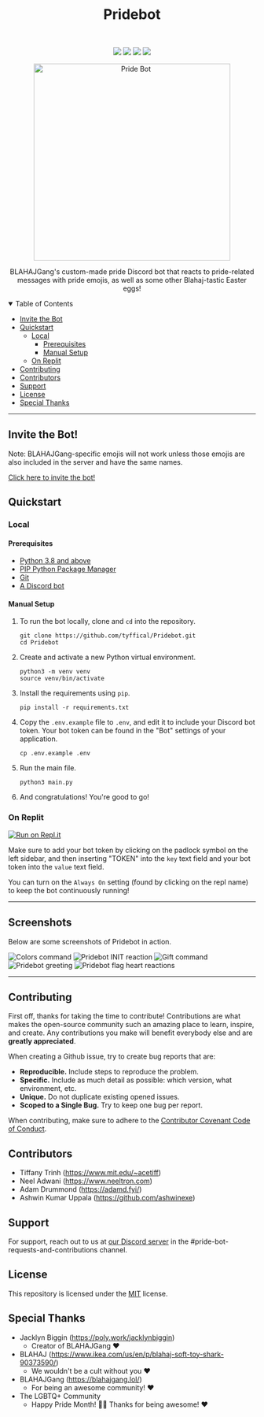 <h1 align="center">Pridebot</h1>
<br>
<p align="center">
  <a href="https://github.com/tyffical/Pridebot/issues"><img src="https://img.shields.io/github/issues/tyffical/Pridebot"></a>
  <a href="https://github.com/tyffical/Pridebot/network/members"><img src="https://img.shields.io/github/forks/tyffical/Pridebot"></a>
  <a href="https://github.com/tyffical/Pridebot/stargazers"><img src="https://img.shields.io/github/stars/tyffical/Pridebot"></a>
  <a href="https://github.com/tyffical/Pridebot/blob/main/LICENSE"><img src="https://img.shields.io/github/license/tyffical/Pridebot"></a>
</p>
<p align="center">
  <a href="https://blahaj.lol/discord"><img alt="Pride Bot" title="Pride Bot" src="./flags/1.png" width="400" align="center"></a>
</p>
<p align="center">
  BLAHAJGang's custom-made pride Discord bot that reacts to pride-related messages with pride emojis, as well as some other Blahaj-tastic Easter eggs!
</p>

<details open="open">
<summary>Table of Contents</summary>

- [Invite the Bot](#invite-the-bot)
- [Quickstart](#quickstart)
  - [Local](#local)
    - [Prerequisites](#prerequisites)
    - [Manual Setup](#manual-setup)
  - [On Replit](#on-replit)
- [Contributing](#contributing)
- [Contributors](#contributors)
- [Support](#support)
- [License](#license)
- [Special Thanks](#special-thanks)

</details>

---

## Invite the Bot!
Note: BLAHAJGang-specific emojis will not work unless those emojis are also included in the server and have the same names.

[Click here to invite the bot!](https://discord.com/api/oauth2/authorize?client_id=849471740052504606&permissions=2148002880&scope=bot)

## Quickstart

### Local

#### Prerequisites
- [Python 3.8 and above](https://www.python.org/downloads/)
- [PIP Python Package Manager](https://pip.pypa.io/en/stable/installation/)
- [Git](https://git-scm.com/downloads)
- [A Discord bot](https://discordpy.readthedocs.io/en/stable/discord.html)


#### Manual Setup

1. To run the bot locally, clone and `cd` into the repository.
    ```
    git clone https://github.com/tyffical/Pridebot.git
    cd Pridebot
    ```
2. Create and activate a new Python virtual environment.
    ```
    python3 -m venv venv
    source venv/bin/activate
    ```
3. Install the requirements using `pip`.
    ```
    pip install -r requirements.txt
    ```
4. Copy the `.env.example` file to `.env`, and edit it to include your Discord bot token. Your bot token can be found in the "Bot" settings of your application.
    ```
    cp .env.example .env
    ```
5. Run the main file.
    ```
    python3 main.py
    ```
6. And congratulations! You're good to go!

### On Replit
[![Run on Repl.it](https://repl.it/badge/github/tyffical/Pridebot)](https://repl.it/github/tyffical/Pridebot)

Make sure to add your bot token by clicking on the padlock symbol on the left sidebar, and then inserting "TOKEN" into the `key` text field and your bot token into the `value` text field.

You can turn on the ```Always On``` setting (found by clicking on the repl name) to keep the bot continuously running!

---

## Screenshots

Below are some screenshots of Pridebot in action.

![Colors command](screenshots/ss1.jpg)
![Pridebot INIT reaction](screenshots/ss2.jpg)
![Gift command](screenshots/ss3.jpg)
![Pridebot greeting](screenshots/ss4.jpg)
![Pridebot flag heart reactions](screenshots/ss5.jpg)

---

## Contributing
First off, thanks for taking the time to contribute! Contributions are what makes the open-source community such an amazing place to learn, inspire, and create. Any contributions you make will benefit everybody else and are **greatly appreciated**.

When creating a Github issue, try to create bug reports that are:
- **Reproducible.** Include steps to reproduce the problem.
- **Specific.** Include as much detail as possible: which version, what environment, etc.
- **Unique.** Do not duplicate existing opened issues.
- **Scoped to a Single Bug.** Try to keep one bug per report.

When contributing, make sure to adhere to the [Contributor Covenant Code of Conduct](CODE_OF_CONDUCT.md).

## Contributors
* Tiffany Trinh (https://www.mit.edu/~acetiff)
* Neel Adwani (https://www.neeltron.com) 
* Adam Drummond (https://adamd.fyi/)
* Ashwin Kumar Uppala (https://github.com/ashwinexe)

## Support

For support, reach out to us at [our Discord server](https://blahaj.lol/discord) in the #pride-bot-requests-and-contributions channel.

## License

This repository is licensed under the [MIT](https://choosealicense.com/licenses/mit/) license. 

## Special Thanks
* Jacklyn Biggin (https://poly.work/jacklynbiggin)
  * Creator of BLAHAJGang &#x2764;&#xFE0F;
* BLAHAJ (https://www.ikea.com/us/en/p/blahaj-soft-toy-shark-90373590/)
  * We wouldn't be a cult without you &#x2764;&#xFE0F;
* BLAHAJGang (https://blahajgang.lol/)
  * For being an awesome community! &#x2764;&#xFE0F;
* The LGBTQ+ Community
  * Happy Pride Month! &#x1F3F3;&#xFE0F;&#x200D;&#x1F308; Thanks for being awesome! &#x2764;&#xFE0F;